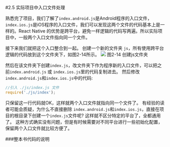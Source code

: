 #2.5 实际项目中入口文件处理

熟悉完了项目，我们了解了`index.android.js`是Android程序的入口文件，`index.ios.js`是iOS程序的入口文件，我们可以发现这两个文件的代码基本上是一样的。React Native 的优势是跨平台，避免一样逻辑的代码写两遍。所以实际项目中，一般两个入口文件指向同一个文件。

接下来我们就把这个入口整合到一起。
创建一个新的文件夹 `js`，所有使用跨平台逻辑的代码放到这个文件夹下，如图2-14所示。
![](/assets/图2-14.png) 图2-14 创建js文件夹

然后在该文件夹下创建`index.js`，改文件夹下作为程序新的入口文件，可以把之前`index.android.js` 或 `index.ios.js`里的代码复制进去。
然后修改`index.android.js`和`index.ios.js`中的代码:
```js
//引入 ./js/index.js 文件
require('./js/index');
```
只保留这一行代码就OK，这样就两个入口文件就指向同一个文件了。
有经验的读者可能会质疑，为什么不直接删除 `index.android.js`和`index.ios.js`，直接在项目的根目录下创建一个`index.js`文件呢? 这样就不区分特定的平台了，全都通用了。 这种方式确实没有问题，但是有时候需要对不同平台进行一些初始化配置，保留两个入口文件就比较方便了。

###整本书代码的说明

